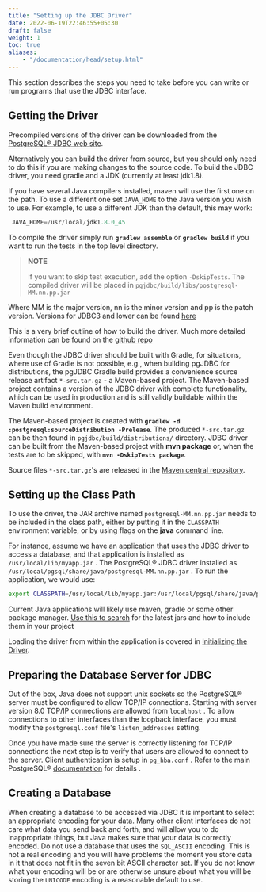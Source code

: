 ```yaml
---
title: "Setting up the JDBC Driver"
date: 2022-06-19T22:46:55+05:30
draft: false
weight: 1
toc: true
aliases:
    - "/documentation/head/setup.html"
---
```


This section describes the steps you need to take before you can write or run programs that use the JDBC interface.

## Getting the Driver

Precompiled versions of the driver can be downloaded from the [PostgreSQL® JDBC web site](https://jdbc.postgresql.org).

Alternatively you can build the driver from source, but you should only need to do this if you are making changes to the source code. To build the JDBC driver, you need gradle and a JDK (currently at least jdk1.8).

If you have several Java compilers installed, maven will use the first one on the path. To use a different one set `JAVA_HOME` to the Java version you wish to use. For example, to use a different JDK than the default, this may work:

```java
 JAVA_HOME=/usr/local/jdk1.8.0_45
 ```

To compile the driver simply run **`gradlew assemble`** or **`gradlew build`** if you want to run the tests in the top level directory.

> **NOTE**
>
> If you want to skip test execution, add the option `-DskipTests`. The compiled driver will be placed in `pgjdbc/build/libs/postgresql-MM.nn.pp.jar`

Where MM is the major version, nn is the minor version and pp is the patch version. Versions for JDBC3 and lower can be found [here](https://repo1.maven.org/maven2/org/postgresql/postgresql/9.2-1003-jdbc3/)

This is a very brief outline of how to build the driver. Much more detailed information can be found on the [github repo](https://github.com/pgjdbc/pgjdbc/blob/master/CONTRIBUTING.md)

Even though the JDBC driver should be built with Gradle, for situations, where use of Gradle is not possible, e.g.,
when building pgJDBC for distributions, the pgJDBC Gradle build provides a convenience source release artifact `*-src.tar.gz` - a Maven-based project.
The Maven-based project contains a version of the JDBC driver with complete functionality, which can be used in production and is still validly buildable
within the Maven build environment.

The Maven-based project is created with **`gradlew -d :postgresql:sourceDistribution -Prelease`**.
The produced `*-src.tar.gz` can be then found in `pgjdbc/build/distributions/` directory. JDBC driver can be built from the Maven-based project with **mvn package** or,
when the tests are to be skipped, with **`mvn -DskipTests package`**.

Source files `*-src.tar.gz`'s are released in the [Maven central repository](https://repo1.maven.org/maven2/org/postgresql/postgresql/).

## Setting up the Class Path

To use the driver, the JAR archive named `postgresql-MM.nn.pp.jar` needs to be included in the class path, either by putting it in the `CLASSPATH` environment variable, or by using flags on the **java** command line.

For instance, assume we have an application that uses the JDBC driver to access a database, and that application is installed as `/usr/local/lib/myapp.jar` . The PostgreSQL® JDBC driver installed as `/usr/local/pgsql/share/java/postgresql-MM.nn.pp.jar` .
To run the application, we would use:

```bash
export CLASSPATH=/usr/local/lib/myapp.jar:/usr/local/pgsql/share/java/postgresql-42.5.0.jar:. java MyApp
```

Current Java applications will likely use maven, gradle or some other package manager. [Use this to search](https://mvnrepository.com/artifact/org.postgresql/postgresql) for the latest jars and how to include them in your project

Loading the driver from within the application is covered in [Initializing the Driver](/documentation/use/).

## Preparing the Database Server for JDBC

Out of the box, Java does not support unix sockets so the PostgreSQL® server must be configured to allow TCP/IP connections. Starting with server version 8.0 TCP/IP connections are allowed from `localhost` . To allow connections to other interfaces
than the loopback interface, you must modify the `postgresql.conf` file's `listen_addresses` setting.

Once you have made sure the server is correctly listening for TCP/IP connections the next step is to verify that users are allowed to connect to the server. Client authentication is setup in `pg_hba.conf` . Refer to the main PostgreSQL® [documentation](https://www.postgresql.org/docs/current/auth-pg-hba-conf.html) for details .

## Creating a Database

When creating a database to be accessed via JDBC it is important to select an appropriate encoding for your data. Many other client interfaces do not care what data you send back and forth, and will allow you to do inappropriate things, but Java makes sure that your data is correctly encoded.  Do not use a database that uses the `SQL_ASCII` encoding. This is not a real encoding and you will have problems the moment you store data in it that does not fit in the seven bit ASCII character set. If you do not know what your encoding will be or are otherwise unsure about what you will be storing the `UNICODE` encoding is a reasonable default to use.
